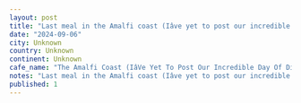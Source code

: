 ```yaml
---
layout: post
title: "Last meal in the Amalfi coast (Iâve yet to post our incredible day of dinning) but this little beach town nailed it."
date: "2024-09-06"
city: Unknown
country: Unknown
continent: Unknown
cafe_name: "The Amalfi Coast (IâVe Yet To Post Our Incredible Day Of Dinning) But This Little Beach Town Nailed It."
notes: "Last meal in the Amalfi coast (Iâve yet to post our incredible day of dinning) but this little beach town nailed it."
published: 1
---
```

